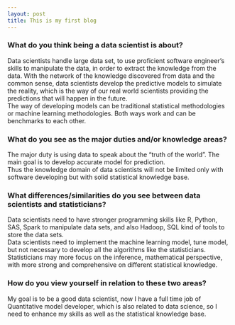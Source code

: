 ```yaml
---
layout: post
title: This is my first blog
---
```


### What do you think being a data scientist is about?
Data scientists handle large data set, to use proficient software engineer’s skills to manipulate the data, in order to extract the knowledge from the data. With the network of the knowledge discovered from data and the common sense, data scientists develop the predictive models to simulate the reality, which is the way of our real world scientists providing the predictions that will happen in the future.
<br />
The way of developing models can be traditional statistical methodologies or machine learning methodologies. Both ways work and can be benchmarks to each other.

### What do you see as the major duties and/or knowledge areas?
The major duty is using data to speak about the “truth of the world”. The main goal is to develop accurate model for prediction.
<br />
Thus the knowledge domain of data scientists will not be limited only with software developing but with solid statistical knowledge base.

### What differences/similarities do you see between data scientists and statisticians?
Data scientists need to have stronger programming skills like R, Python, SAS, Spark to manipulate data sets, and also Hadoop, SQL kind of tools to store the data sets.
<br />
Data scientists need to implement the machine learning model, tune model, but not necessary to develop all the algorithms like the statisticians.
<br />
Statisticians may more focus on the inference, mathematical perspective, with more strong and comprehensive on different statistical knowledge.
### How do you view yourself in relation to these two areas?
My goal is to be a good data scientist, now I have a full time job of Quantitative model developer, which is also related to data science, so I need to enhance my skills as well as the statistical knowledge base.
